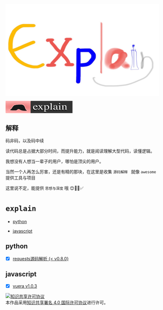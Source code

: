 ![Explain](./explain.jpg)

[![explain](./minilogo.svg)](https://github.com/chinanf-boy/Source-Explain)

## 解释 

码非码，以及码中续

读代码总是占据大部分时间，而提升能力，就是阅读理解大型代码，读懂逻辑。

我想没有人想当一辈子的用户，哪怕是顶尖的用户。

当然一个人再怎么厉害，还是有精的那块，在这里是收集 ``源码解释 `` 就像 ``awesome`` 提供工具与项目

这里说不定，能提供 ``思想与深度`` 哦 😊✅ 

# ``explain``

- [python](#python)

- [javascript](#javascript)

## python

- [x] [requests源码解析 {< v0.8.0}](https://github.com/wangshunping/read_requests)


## javascript

- [x] [vuera v1.0.3](https://github.com/chinanf-boy/explain-vuera)

<a rel="license" href="http://creativecommons.org/licenses/by/4.0/"><img alt="知识共享许可协议" style="border-width:0" src="https://i.creativecommons.org/l/by/4.0/88x31.png" /></a><br />本作品采用<a rel="license" href="http://creativecommons.org/licenses/by/4.0/">知识共享署名 4.0 国际许可协议</a>进行许可。
